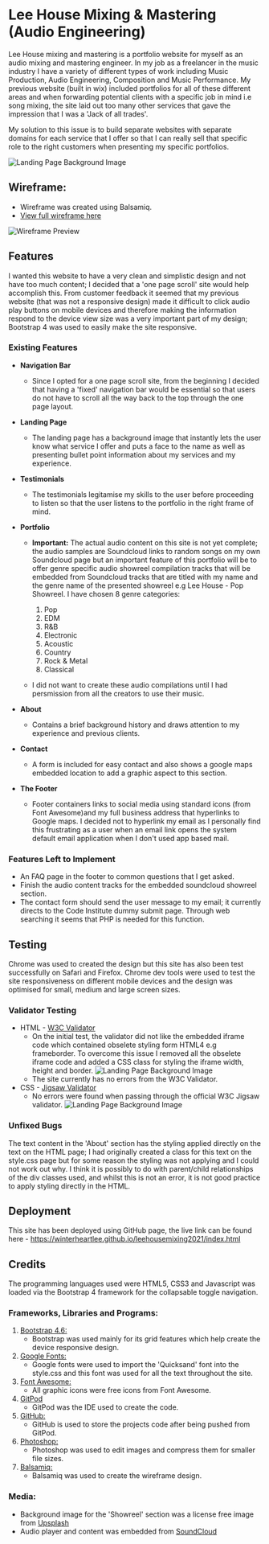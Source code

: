 # Lee House Mixing & Mastering (Audio Engineering)

Lee House mixing and mastering is a portfolio website for myself as an audio mixing and mastering engineer. In my job as a freelancer in the music industry I have a variety of different types of work including Music Production, Audio Engineering, Composition and Music Performance. My previous website (built in wix) included portfolios for all of these different areas and when forwarding potential clients with a specific job in mind i.e song mixing, the site laid out too many other services that gave the impression that I was a 'Jack of all trades'.

My solution to this issue is to build separate websites with separate domains for each service that I offer so that I can really sell that specific role to the right customers when presenting my specific portfolios.


![Landing Page Background Image](assets/images/lee-house-mixing-low-res.jpg)

## Wireframe:
- Wireframe was created using Balsamiq.
- [View full wireframe here](assets/images/wireframe.png)

![Wireframe Preview](assets/images/wireframe-preview.png)

## Features 

I wanted this website to have a very clean and simplistic design and not have too much content; I decided that a 'one page scroll' site would help accomplish this. From customer feedback it seemed that my previous website (that was not a responsive design) made it difficult to click audio play buttons on mobile devices and therefore making the information respond to the device view size was a very important part of my design; Bootstrap 4 was used to easily make the site responsive.

### Existing Features

- __Navigation Bar__

  - Since I opted for a one page scroll site, from the beginning I decided that having a 'fixed' navigation bar would be essential so that users do not have to scroll all the way back to the top through the one page layout.

- __Landing Page__

    - The landing page has a background image that instantly lets the user know what service I offer and puts a face to the name as well as presenting bullet point information about my services and my experience.


- __Testimonials__

  - The testimonials legitamise my skills to the user before proceeding to listen so that the user listens to the portfolio in the right frame of mind.


- __Portfolio__

  - **Important:** The actual audio content on this site is not yet complete; the audio samples are Soundcloud links to random songs on my own Soundcloud page but an important feature of this portfolio will be to offer genre specific audio showreel compilation tracks that will be embedded from Soundcloud tracks that are titled with my name and the genre name of the presented showreel e.g Lee House - Pop Showreel. I have chosen 8 genre categories:
    1. Pop
    2. EDM
    3. R&B
    4. Electronic
    5. Acoustic
    6. Country
    7. Rock & Metal
    8. Classical
  
  - I did not want to create these audio compilations until I had persmission from all the creators to use their music.

- __About__

  - Contains a brief background history and draws attention to my experience and previous clients.

- __Contact__

  - A form is included for easy contact and also shows a google maps embedded location to add a graphic aspect to this section.

- __The Footer__ 

  - Footer containers links to social media using standard icons (from Font Awesome)and my full business address that hyperlinks to Google maps. I decided not to hyperlink my email as I personally find this frustrating as a user when an email link opens the system default email application when I don't used app based mail.

### Features Left to Implement

- An FAQ page in the footer to common questions that I get asked.
- Finish the audio content tracks for the embedded soundcloud showreel section.
- The contact form should send the user message to my email; it currently directs to the Code Institute dummy submit page. Through web searching it seems that PHP is needed for this function.

## Testing 

Chrome was used to created the design but this site has also been test successfully on Safari and Firefox. Chrome dev tools were used to test the site responsiveness on different mobile devices and the design was optimised for small, medium and large screen sizes.


### Validator Testing 

- HTML - [W3C Validator](https://validator.w3.org/nu/?showsource=yes&doc=https%3A%2F%2Fwinterheartlee.github.io%2Fleehousemixing2021%2Findex.html)
  - On the initial test, the validator did not like the embedded iframe code which contained obselete styling form HTML4 e.g frameborder. To overcome this issue I removed all the obselete iframe code and added a CSS class for styling the iframe width, height and border.
  ![Landing Page Background Image](assets/images/html-test.png)
  - The site currently has no errors from the W3C Validator.
- CSS - [Jigsaw Validator](https://jigsaw.w3.org/css-validator/validator?uri=https%3A%2F%2Fwinterheartlee.github.io%2Fleehousemixing2021%2Findex.html&profile=css3svg&usermedium=all&warning=1&vextwarning=&lang=en)
  - No errors were found when passing through the official W3C Jigsaw validator.
  ![Landing Page Background Image](assets/images/css-test.png)

### Unfixed Bugs

The text content in the 'About' section has the styling applied directly on the text on the HTML page; I had originally created a class for this text on the style.css page but for some reason the styling was not applying and I could not work out why. I think it is possibly to do with parent/child relationships of the div classes used, and whilst this is not an error, it is not good practice to apply styling directly in the HTML.


## Deployment

This site has been deployed using GitHub page, the live link can be found here - https://winterheartlee.github.io/leehousemixing2021/index.html


## Credits 

The programming languages used were HTML5, CSS3 and Javascript was loaded via the Bootstrap 4 framework for the collapsable toggle navigation.

### Frameworks, Libraries and Programs:

1. [Bootstrap 4.6:](https://getbootstrap.com/docs/4.6/getting-started/introduction/)
    - Bootstrap was used mainly for its grid features which help create the device responsive design.
1. [Google Fonts:](https://fonts.google.com/)
    - Google fonts were used to import the 'Quicksand' font into the style.css and this font was used for all the text throughout the site.
1. [Font Awesome:](https://fontawesome.com/)
    - All graphic icons were free icons from Font Awesome.
1. [GitPod](https://www.gitpod.io/)
    - GitPod was the IDE used to create the code.
1. [GitHub:](https://github.com/)
    - GitHub is used to store the projects code after being pushed from GitPod.
1. [Photoshop:](https://www.adobe.com/ie/products/photoshop.html)
    - Photoshop was used to edit images and compress them for smaller file sizes.
1. [Balsamiq:](https://balsamiq.com/)
    - Balsamiq was used to create the wireframe design.

### Media:

- Background image for the 'Showreel' section was a license free image from [Upsplash](https://unsplash.com/photos/OQlPahHa7Bc)
- Audio player and content was embedded from [SoundCloud](https://soundcloud.com)